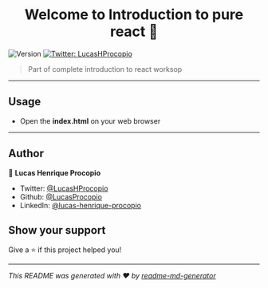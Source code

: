<h1 align="center">Welcome to Introduction to pure react 👋</h1>
<p>
  <img alt="Version" src="https://img.shields.io/badge/version-1.0-blue.svg?cacheSeconds=2592000" />
  <a href="https://twitter.com/LucasHProcopio" target="_blank">
    <img alt="Twitter: LucasHProcopio" src="https://img.shields.io/twitter/follow/LucasHProcopio.svg?style=social" />
  </a>
</p>

> Part of complete introduction to react worksop

---

## Usage

- Open the **index.html** on your web browser

---

## Author

👤 **Lucas Henrique Procopio**

- Twitter: [@LucasHProcopio](https://twitter.com/LucasHProcopio)
- Github: [@LucasProcopio](https://github.com/LucasProcopio)
- LinkedIn: [@lucas-henrique-procopio](https://linkedin.com/in/lucas-henrique-procopio)

## Show your support

Give a ⭐️ if this project helped you!

---

_This README was generated with ❤️ by [readme-md-generator](https://github.com/kefranabg/readme-md-generator)_
